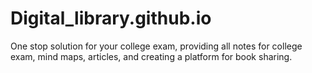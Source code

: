 # Digital_library.github.io
One stop solution for your college exam, providing all notes for college exam, mind maps, articles, and creating a platform for book sharing.
